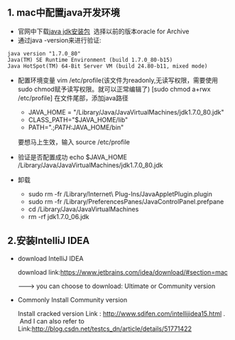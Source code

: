 ## 1. mac中配置java开发环境
* 官网中下载[java jdk安装包](http://www.oracle.com/technetwork/java/javase/archive-139210.html)
  选择以前的版本oracle for Archive
* 通过java -version来进行验证:
 ```
 java version "1.7.0_80"
 Java(TM) SE Runtime Environment (build 1.7.0_80-b15)
 Java HotSpot(TM) 64-Bit Server VM (build 24.80-b11, mixed mode)
 ```
* 配置环境变量
  vim /etc/profile(该文件为readonly,无读写权限，需要使用sudo chmod赋予读写权限。就可以正常编辑了)
  [sudo chmod a+rwx /etc/profile]
  在文件尾部，添加java路径
     * JAVA_HOME = "/Library/Java/JavaVirtualMachines/jdk1.7.0_80.jdk"
     * CLASS_PATH="$JAVA_HOME/lib"
     * PATH=".;$PATH:$JAVA_HOME/bin"
     
  要想马上生效，输入 source /etc/profile
* 验证是否配置成功
  echo $JAVA_HOME
  /Library/Java/JavaVirtualMachines/jdk1.7.0_80.jdk

* 卸载
    * sudo rm -fr /Library/Internet\ Plug-Ins/JavaAppletPlugin.plugin
    * sudo rm -fr /Library/PreferencesPanes/JavaControlPanel.prefpane
    * cd /Library/Java/JavaVirtualMachines
    * rm -rf jdk1.7.0_06.jdk
    
 ## 2.安装IntelliJ IDEA
* download IntelliJ IDEA
 
  download link:https://www.jetbrains.com/idea/download/#section=mac
 
  ---> you can choose to download: Ultimate or Community version
* Commonly Install Community version

  Install cracked version Link : http://www.sdifen.com/intellijidea15.html .
  And I can also refer to Link:http://blog.csdn.net/testcs_dn/article/details/51771422
